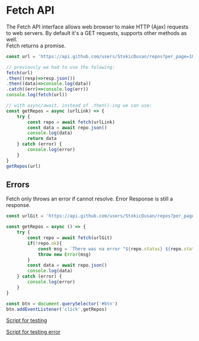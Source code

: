 # Fetch API

The Fetch API interface allows web browser to make HTTP (Ajax) requests to web servers. By default it's a GET requests, supports other methods as well.  
Fetch returns a promise.

```js
const url = 'https://api.github.com/users/StokicDusan/repos?per_page=100'

// previously we had to use the folowing:
fetch(url)
.then((resp)=>resp.json())
.then((data)=>console.log(data))
.catch((err)=>console.log(err))
console.log(fetch(url))

// with async/await, instead of .then()-ing we can use:
const getRepos = async (urlLink) => {
    try {
        const repo = await fetch(urlLink)
        const data = await repo.json()
        console.log(data)
        return data
    } catch (error) {
        console.log(error)
    }
}
getRepos(url)
```

## Errors
Fetch only throws an error if cannot resolve. Error Response is still a response.
```js
const urlGit = 'https://api.github.com/users/StokicDusan/repos?per_page=100'

const getRepos = async () => {
    try {
        const repo = await fetch(urlGit)
        if(!repo.ok){
            const msg = `There was na error "${repo.status} ${repo.statusText}"`
            throw new Error(msg)
        }
        const data = await repo.json()
        console.log(data)
    } catch (error) {
        console.log(error)
    }
}

const btn = document.querySelector('#btn')
btn.addEventListener('click',getRepos)
```

[Script for testing](/scripts/JavaScript/testFetchAPI.js)

[Script for testing error](/scripts/JavaScript/testFetchAPIErrors.js)
